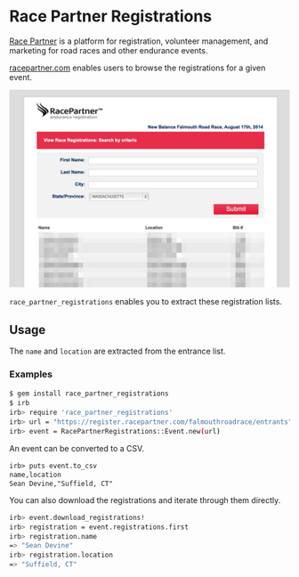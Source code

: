 # Race Partner Registrations

[Race Partner](http://www.racepartner.com) is a platform for registration, volunteer management, and marketing for road races and other endurance events.

[racepartner.com](http://www.racepartner.com) enables users to browse the registrations for a given event.

![Race Partner Entrance List Screen Shot](./assets/images/entrance_list.jpg?raw=true)

`race_partner_registrations` enables you to extract these registration lists.

## Usage

The `name` and `location` are extracted from the entrance list.

### Examples

```bash
$ gem install race_partner_registrations
$ irb
irb> require 'race_partner_registrations'
irb> url = "https://register.racepartner.com/falmouthroadrace/entrants"
irb> event = RacePartnerRegistrations::Event.new(url)
```

An event can be converted to a CSV.
```
irb> puts event.to_csv
name,location
Sean Devine,"Suffield, CT"
```

You can also download the registrations and iterate through them directly.

```bash
irb> event.download_registrations!
irb> registration = event.registrations.first
irb> registration.name
=> "Sean Devine"
irb> registration.location
=> "Suffield, CT"
```
